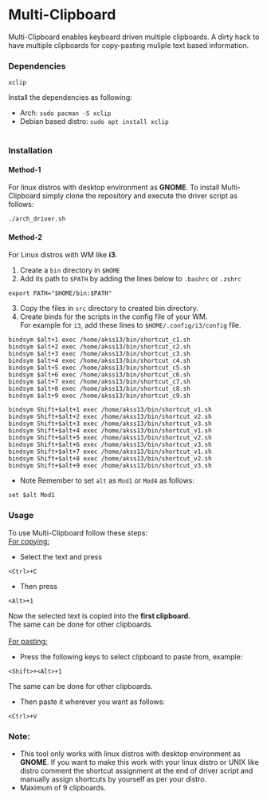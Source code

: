 # Multi-Clipboard
Multi-Clipboard enables keyboard driven multiple clipboards. A dirty hack to have multiple clipboards for copy-pasting muliple text based information.
<br>
### <b>Dependencies</b>
```
xclip
```
Install the dependencies as following:
+ Arch: ```sudo pacman -S xclip ```
+ Debian based distro: ```sudo apt install xclip ```
<br><br>

### <b>Installation</b>

#### <b>Method-1</b> 
For linux distros with desktop environment as <b>GNOME</b>.
To install Multi-Clipboard simply clone the repository and execute the driver script as follows:
```bash
./arch_driver.sh
```

#### <b>Method-2</b> 
For Linux distros with WM like <b>i3</b>.<br>
1. Create a ```bin``` directory in ```$HOME```
2. Add its path to ```$PATH``` by adding the lines below to ```.bashrc``` or ```.zshrc```
```
export PATH="$HOME/bin:$PATH"
```
3. Copy the files in ```src``` directory to created bin directory.
4. Create binds for the scripts in the config file of your WM.<br> For example for ```i3```, add these lines to ```$HOME/.config/i3/config``` file.
```
bindsym $alt+1 exec /home/akss13/bin/shortcut_c1.sh
bindsym $alt+2 exec /home/akss13/bin/shortcut_c2.sh
bindsym $alt+3 exec /home/akss13/bin/shortcut_c3.sh
bindsym $alt+4 exec /home/akss13/bin/shortcut_c4.sh
bindsym $alt+5 exec /home/akss13/bin/shortcut_c5.sh
bindsym $alt+6 exec /home/akss13/bin/shortcut_c6.sh
bindsym $alt+7 exec /home/akss13/bin/shortcut_c7.sh
bindsym $alt+8 exec /home/akss13/bin/shortcut_c8.sh
bindsym $alt+9 exec /home/akss13/bin/shortcut_c9.sh

bindsym Shift+$alt+1 exec /home/akss13/bin/shortcut_v1.sh
bindsym Shift+$alt+2 exec /home/akss13/bin/shortcut_v2.sh
bindsym Shift+$alt+3 exec /home/akss13/bin/shortcut_v3.sh
bindsym Shift+$alt+4 exec /home/akss13/bin/shortcut_v1.sh
bindsym Shift+$alt+5 exec /home/akss13/bin/shortcut_v2.sh
bindsym Shift+$alt+6 exec /home/akss13/bin/shortcut_v3.sh
bindsym Shift+$alt+7 exec /home/akss13/bin/shortcut_v1.sh
bindsym Shift+$alt+8 exec /home/akss13/bin/shortcut_v2.sh
bindsym Shift+$alt+9 exec /home/akss13/bin/shortcut_v3.sh

```
+ Note Remember to set ```alt``` as ```Mod1``` or ```Mod4``` as follows: 
```
set $alt Mod1
```

### <b>Usage</b>
To use Multi-Clipboard follow these steps:
<br><ins>For copying:</ins>
+ Select the text and press 
```
<Ctrl>+C
```
+ Then press
```
<Alt>+1
```
Now the selected text is copied into the <b>first clipboard</b>. <br>
The same can be done for other clipboards.<br>
<br><ins>For pasting:</ins>
+ Press the following keys to select clipboard to paste from, example:
```
<Shift>+<Alt>+1
```
The same can be done for other clipboards.<br>
+ Then paste it wherever you want as follows:
```
<Ctrl>+V
```

### <b>Note:</b>
+ This tool only works with linux distros with desktop environment as <b>GNOME</b>. If you want to make this work with your linux distro or UNIX like distro comment the shortcut assignment at the end of driver script and manually assign shortcuts by yourself as per your distro.
+ Maximum of 9 clipboards.
